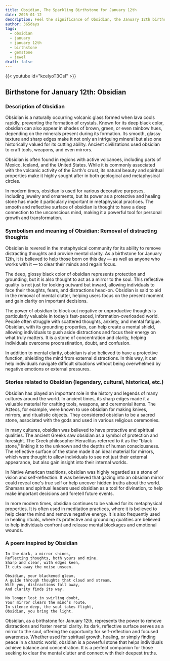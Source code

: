 ```yaml
---
title: Obsidian, The Sparkling Birthstone for January 12th
date: 2025-01-12
description: Feel the significance of Obsidian, the January 12th birthstone symbolizing Removal of distracting thoughts. Let its beauty and meaning brighten your day.
author: 365days
tags:
  - obsidian
  - january
  - january 12th
  - birthstone
  - gemstone
  - jewel
draft: false
---
```


{{< youtube id="kcelyoT3OsI" >}}

## Birthstone for January 12th: Obsidian

### Description of Obsidian

Obsidian is a naturally occurring volcanic glass formed when lava cools rapidly, preventing the formation of crystals. Known for its deep black color, obsidian can also appear in shades of brown, green, or even rainbow hues, depending on the minerals present during its formation. Its smooth, glassy texture and sharp edges make it not only an intriguing mineral but also one historically valued for its cutting ability. Ancient civilizations used obsidian to craft tools, weapons, and even mirrors.

Obsidian is often found in regions with active volcanoes, including parts of Mexico, Iceland, and the United States. While it is commonly associated with the volcanic activity of the Earth's crust, its natural beauty and spiritual properties make it highly sought after in both geological and metaphysical circles.

In modern times, obsidian is used for various decorative purposes, including jewelry and ornaments, but its power as a protective and healing stone has made it particularly important in metaphysical practices. The smooth and reflective surface of obsidian is thought to have a deep connection to the unconscious mind, making it a powerful tool for personal growth and transformation.

### Symbolism and meaning of Obsidian: Removal of distracting thoughts

Obsidian is revered in the metaphysical community for its ability to remove distracting thoughts and provide mental clarity. As a birthstone for January 12th, it is believed to help those born on this day — as well as anyone who works with it — to clear their minds and regain focus.

The deep, glossy black color of obsidian represents protection and grounding, but it is also thought to act as a mirror to the soul. This reflective quality is not just for looking outward but inward, allowing individuals to face their thoughts, fears, and distractions head-on. Obsidian is said to aid in the removal of mental clutter, helping users focus on the present moment and gain clarity on important decisions.

The power of obsidian to block out negative or unproductive thoughts is particularly valuable in today’s fast-paced, information-overloaded world. People often struggle with scattered thoughts, anxiety, and mental fatigue. Obsidian, with its grounding properties, can help create a mental shield, allowing individuals to push aside distractions and focus their energy on what truly matters. It is a stone of concentration and clarity, helping individuals overcome procrastination, doubt, and confusion.

In addition to mental clarity, obsidian is also believed to have a protective function, shielding the mind from external distractions. In this way, it can help individuals navigate difficult situations without being overwhelmed by negative emotions or external pressures.

### Stories related to Obsidian (legendary, cultural, historical, etc.)

Obsidian has played an important role in the history and legends of many cultures around the world. In ancient times, its sharp edges made it a valuable material for crafting tools, weapons, and ceremonial items. The Aztecs, for example, were known to use obsidian for making knives, mirrors, and ritualistic objects. They considered obsidian to be a sacred stone, associated with the gods and used in various religious ceremonies.

In many cultures, obsidian was believed to have protective and spiritual qualities. The ancient Greeks saw obsidian as a symbol of protection and foresight. The Greek philosopher Heraclitus referred to it as the "black stone," linking it to the unknown and the depths of human consciousness. The reflective surface of the stone made it an ideal material for mirrors, which were thought to allow individuals to see not just their external appearance, but also gain insight into their internal worlds.

In Native American traditions, obsidian was highly regarded as a stone of vision and self-reflection. It was believed that gazing into an obsidian mirror could reveal one's true self or help uncover hidden truths about the world. Shamans and spiritual leaders used obsidian as a tool for divination, to help make important decisions and foretell future events.

In more modern times, obsidian continues to be valued for its metaphysical properties. It is often used in meditation practices, where it is believed to help clear the mind and remove negative energy. It is also frequently used in healing rituals, where its protective and grounding qualities are believed to help individuals confront and release mental blockages and emotional wounds.

### A poem inspired by Obsidian

```
In the dark, a mirror shines,  
Reflecting thoughts, both yours and mine.  
Sharp and clear, with edges keen,  
It cuts away the noise unseen.  

Obsidian, your blackened gleam,  
A guide through thoughts that cloud and stream.  
With you, distractions fall away,  
And clarity finds its way.  

No longer lost in swirling doubt,  
Your mirror clears the mind’s route.  
In silence deep, the soul takes flight,  
Obsidian, you bring the light.  
```

Obsidian, as a birthstone for January 12th, represents the power to remove distractions and foster mental clarity. Its dark, reflective surface serves as a mirror to the soul, offering the opportunity for self-reflection and focused awareness. Whether used for spiritual growth, healing, or simply finding peace in a chaotic world, obsidian is a powerful stone that helps individuals achieve balance and concentration. It is a perfect companion for those seeking to clear the mental clutter and connect with their deepest truths.